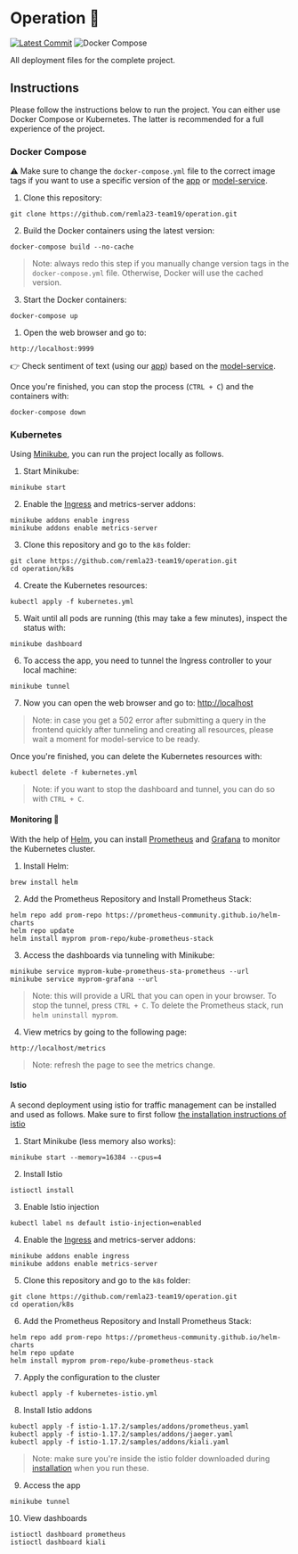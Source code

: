 # Operation 🏃

[![Latest Commit](https://img.shields.io/github/last-commit/remla23-team19/operation.svg)](https://github.com/remla23-team19/operation/commits/main) ![Docker Compose](https://img.shields.io/badge/repository-Docker%20Compose-blue)

All deployment files for the complete project.

## Instructions

Please follow the instructions below to run the project. You can either use Docker Compose or Kubernetes. The latter is recommended for a full experience of the project.

### Docker Compose

⚠️ Make sure to change the `docker-compose.yml` file to the correct image tags if you want to use a specific version of the [app](https://github.com/remla23-team19/app) or [model-service](https://github.com/remla23-team19/model-service).

1. Clone this repository:

```
git clone https://github.com/remla23-team19/operation.git
```

2. Build the Docker containers using the latest version:

```
docker-compose build --no-cache
```

> Note: always redo this step if you manually change version tags in the `docker-compose.yml` file. Otherwise, Docker will use the cached version.

3. Start the Docker containers:

```
docker-compose up
```

1. Open the web browser and go to:

```
http://localhost:9999
```

👉 Check sentiment of text (using our [app](https://github.com/remla23-team19/app)) based on the [model-service](https://github.com/remla23-team19/model-service).

Once you're finished, you can stop the process (`CTRL + C`) and the containers with:

```
docker-compose down
```

### Kubernetes

Using [Minikube](https://minikube.sigs.k8s.io/docs/start/), you can run the project locally as follows.

1. Start Minikube:

```
minikube start
```

2. Enable the [Ingress](https://kubernetes.io/docs/concepts/services-networking/ingress/) and metrics-server addons:

```
minikube addons enable ingress
minikube addons enable metrics-server
```

3. Clone this repository and go to the `k8s` folder:

```
git clone https://github.com/remla23-team19/operation.git
cd operation/k8s
```

4. Create the Kubernetes resources:

```
kubectl apply -f kubernetes.yml
```

5. Wait until all pods are running (this may take a few minutes), inspect the status with:

```
minikube dashboard
```

6. To access the app, you need to tunnel the Ingress controller to your local machine:

```
minikube tunnel
```

7. Now you can open the web browser and go to: [http://localhost](http://localhost)

> Note: in case you get a 502 error after submitting a query in the frontend quickly after tunneling and creating all resources, please wait a moment for model-service to be ready.

Once you're finished, you can delete the Kubernetes resources with:

```
kubectl delete -f kubernetes.yml
```

> Note: if you want to stop the dashboard and tunnel, you can do so with `CTRL + C`.

#### Monitoring 👀

With the help of [Helm](https://helm.sh/), you can install [Prometheus](https://prometheus.io/) and [Grafana](https://grafana.com/) to monitor the Kubernetes cluster.

1. Install Helm:

```
brew install helm
```

2. Add the Prometheus Repository and Install Prometheus Stack:

```
helm repo add prom-repo https://prometheus-community.github.io/helm-charts
helm repo update
helm install myprom prom-repo/kube-prometheus-stack
```

3. Access the dashboards via tunneling with Minikube:

```
minikube service myprom-kube-prometheus-sta-prometheus --url
minikube service myprom-grafana --url
```

> Note: this will provide a URL that you can open in your browser. To stop the tunnel, press `CTRL + C`. To delete the Prometheus stack, run `helm uninstall myprom`.

4. View metrics by going to the following page:

```
http://localhost/metrics
```

> Note: refresh the page to see the metrics change.

#### Istio
A second deployment using istio for traffic management can be installed and used as follows. Make sure to first follow [the installation instructions of istio](https://istio.io/latest/docs/setup/install/istioctl/)

1. Start Minikube (less memory also works):

```
minikube start --memory=16384 --cpus=4
```

2. Install Istio

```
istioctl install
```

3. Enable Istio injection
   
```
kubectl label ns default istio-injection=enabled
```

4. Enable the [Ingress](https://kubernetes.io/docs/concepts/services-networking/ingress/) and metrics-server addons:

```
minikube addons enable ingress
minikube addons enable metrics-server
```

5. Clone this repository and go to the `k8s` folder:

```
git clone https://github.com/remla23-team19/operation.git
cd operation/k8s
```

6. Add the Prometheus Repository and Install Prometheus Stack:

```
helm repo add prom-repo https://prometheus-community.github.io/helm-charts
helm repo update
helm install myprom prom-repo/kube-prometheus-stack
```

7. Apply the configuration to the cluster

```
kubectl apply -f kubernetes-istio.yml
```

8. Install Istio addons

```
kubectl apply -f istio-1.17.2/samples/addons/prometheus.yaml
kubectl apply -f istio-1.17.2/samples/addons/jaeger.yaml
kubectl apply -f istio-1.17.2/samples/addons/kiali.yaml
```
> Note: make sure you're inside the istio folder downloaded during [installation](https://istio.io/latest/docs/setup/install/istioctl/) when you run these.

9. Access the app

```
minikube tunnel
```

10. View dashboards

```
istioctl dashboard prometheus
istioctl dashboard kiali
```
